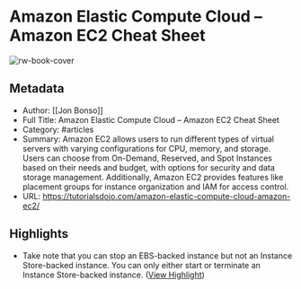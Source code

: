 # Amazon Elastic Compute Cloud – Amazon EC2 Cheat Sheet

![rw-book-cover](https://td-mainsite-cdn.tutorialsdojo.com/wp-content/uploads/2018/12/Amazon-Elastic-Compute-Cloud-EC2.jpg)

## Metadata
- Author: [[Jon Bonso]]
- Full Title: Amazon Elastic Compute Cloud – Amazon EC2 Cheat Sheet
- Category: #articles
- Summary: Amazon EC2 allows users to run different types of virtual servers with varying configurations for CPU, memory, and storage. Users can choose from On-Demand, Reserved, and Spot Instances based on their needs and budget, with options for security and data storage management. Additionally, Amazon EC2 provides features like placement groups for instance organization and IAM for access control.
- URL: https://tutorialsdojo.com/amazon-elastic-compute-cloud-amazon-ec2/

## Highlights
- Take note that you can stop an EBS-backed instance but not an Instance Store-backed instance. You can only either start or terminate an Instance Store-backed instance. ([View Highlight](https://read.readwise.io/read/01jw2560mrf9w0yz60gmgzqtyp))


